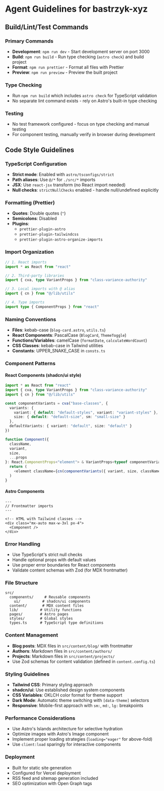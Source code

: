 # Agent Guidelines for bastrzyk-xyz

## Build/Lint/Test Commands

### Primary Commands

- **Development**: `npm run dev` - Start development server on port 3000
- **Build**: `npm run build` - Run type checking (`astro check`) and build project
- **Format**: `npm run prettier` - Format all files with Prettier
- **Preview**: `npm run preview` - Preview the built project

### Type Checking

- Run `npm run build` which includes `astro check` for TypeScript validation
- No separate lint command exists - rely on Astro's built-in type checking

### Testing

- No test framework configured - focus on type checking and manual testing
- For component testing, manually verify in browser during development

## Code Style Guidelines

### TypeScript Configuration

- **Strict mode**: Enabled with `astro/tsconfigs/strict`
- **Path aliases**: Use `@/*` for `./src/*` imports
- **JSX**: Use `react-jsx` transform (no React import needed)
- **Null checks**: `strictNullChecks` enabled - handle null/undefined explicitly

### Formatting (Prettier)

- **Quotes**: Double quotes (`"`)
- **Semicolons**: Disabled
- **Plugins**:
  - `prettier-plugin-astro`
  - `prettier-plugin-tailwindcss`
  - `prettier-plugin-astro-organize-imports`

### Import Organization

```typescript
// 1. React imports
import * as React from "react"

// 2. Third-party libraries
import { cva, type VariantProps } from "class-variance-authority"

// 3. Local imports with @ alias
import { cn } from "@/lib/utils"

// 4. Type imports
import type { ComponentProps } from "react"
```

### Naming Conventions

- **Files**: kebab-case (`blog-card.astro`, `utils.ts`)
- **React Components**: PascalCase (`BlogCard`, `ThemeToggle`)
- **Functions/Variables**: camelCase (`formatDate`, `calculateWordCount`)
- **CSS Classes**: kebab-case in Tailwind utilities
- **Constants**: UPPER_SNAKE_CASE in `consts.ts`

### Component Patterns

#### React Components (shadcn/ui style)

```typescript
import * as React from "react"
import { cva, type VariantProps } from "class-variance-authority"
import { cn } from "@/lib/utils"

const componentVariants = cva("base-classes", {
  variants: {
    variant: { default: "default-styles", variant: "variant-styles" },
    size: { default: "default-size", sm: "small-size" }
  },
  defaultVariants: { variant: "default", size: "default" }
})

function Component({
  className,
  variant,
  size,
  ...props
}: React.ComponentProps<"element"> & VariantProps<typeof componentVariants>) {
  return (
    <element className={cn(componentVariants({ variant, size, className }))} {...props} />
  )
}
```

#### Astro Components

```astro
---
// Frontmatter imports
---

<!-- HTML with Tailwind classes -->
<div class="mx-auto max-w-3xl px-4">
  <Component />
</div>
```

### Error Handling

- Use TypeScript's strict null checks
- Handle optional props with default values
- Use proper error boundaries for React components
- Validate content schemas with Zod (for MDX frontmatter)

### File Structure

```
src/
  components/     # Reusable components
    ui/          # shadcn/ui components
  content/       # MDX content files
  lib/          # Utility functions
  pages/        # Astro pages
  styles/       # Global styles
  types.ts      # TypeScript type definitions
```

### Content Management

- **Blog posts**: MDX files in `src/content/blog/` with frontmatter
- **Authors**: Markdown files in `src/content/authors/`
- **Projects**: Markdown files in `src/content/projects/`
- Use Zod schemas for content validation (defined in `content.config.ts`)

### Styling Guidelines

- **Tailwind CSS**: Primary styling approach
- **shadcn/ui**: Use established design system components
- **CSS Variables**: OKLCH color format for theme support
- **Dark Mode**: Automatic theme switching with `[data-theme]` selectors
- **Responsive**: Mobile-first approach with `sm:`, `md:`, `lg:` breakpoints

### Performance Considerations

- Use Astro's Islands architecture for selective hydration
- Optimize images with Astro's Image component
- Implement proper loading strategies (`loading="eager"` for above-fold)
- Use `client:load` sparingly for interactive components

### Deployment

- Built for static site generation
- Configured for Vercel deployment
- RSS feed and sitemap generation included
- SEO optimization with Open Graph tags
